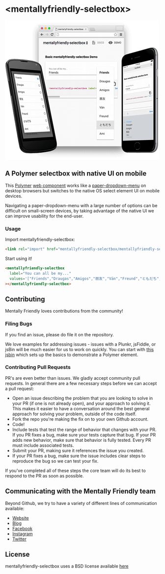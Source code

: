 # \<mentallyfriendly-selectbox\>

![Example of mentallyfriendly-selectbox on different devices](mentallyfriendly-selectbox.png)

## A Polymer selectbox with native UI on mobile

This [Polymer](http://www.polymer-project.org/) [web component](https://www.w3.org/TR/components-intro/) works like a [paper-dropdown-menu](https://elements.polymer-project.org/elements/paper-dropdown-menu) on desktop browsers but switches to the native OS select element UI on mobile devices.

Navigating a paper-dropdown-menu with a large number of options can be difficult on small-screen devices, by taking advantage of the native UI we can improve usability for the end-user.

### Usage

Import mentallyfriendly-selectbox:
```html
<link rel="import" href="mentallyfriendly-selectbox/mentallyfriendly-selectbox.html">
```

Start using it!
```html
<mentallyfriendly-selectbox
  label="You can all be my..."
  values='["Friends","Draugas","Amigos","朋友","Vän","Freund","ともだち","Ami"]'
></mentallyfriendly-selectbox>
```

## Contributing

Mentally Friendly loves contributions from the community!

### Filing Bugs

If you find an issue, please do file it on the repository.

We love examples for addressing issues - issues with a Plunkr, jsFiddle, or jsBin will be much easier for us to work on quickly. You can start with [this jsbin](https://jsbin.com/xukike/edit?html,output) which sets up the basics to demonstrate a Polymer element.

### Contributing Pull Requests

PR's are even better than issues. We gladly accept community pull requests. In general there are a few necessary steps before we can accept a pull request:

- Open an issue describing the problem that you are looking to solve in your PR (if one is not already open), and your approach to solving it. This makes it easier to have a conversation around the best general approach for solving your problem, outside of the code itself.
- Fork the repo you're making the fix on to your own Github account.
- Code!
- Include tests that test the range of behavior that changes with your PR. If you PR fixes a bug, make sure your tests capture that bug. If your PR adds new behavior, make sure that behavior is fully tested. Every PR must include associated tests.
- Submit your PR, making sure it references the issue you created.
- If your PR fixes a bug, make sure the issue includes clear steps to reproduce the bug so we can test your fix.

If you've completed all of these steps the core team will do its best to respond to the PR as soon as possible.

## Communicating with the Mentally Friendly team

Beyond Github, we try to have a variety of different lines of communication available:

- [Website](http://mentallyfriendly.com)
- [Blog](https://medium.com/@MentallyFriendly)
- [Facebook](https://www.facebook.com/MentallyFriendly)
- [Instagram](https://www.instagram.com/mentallyfriendly)
- [Twitter](https://twitter.com/MF_says)

## License

mentallyfriendly-selectbox uses a BSD license available [here](LICENSE.txt)
